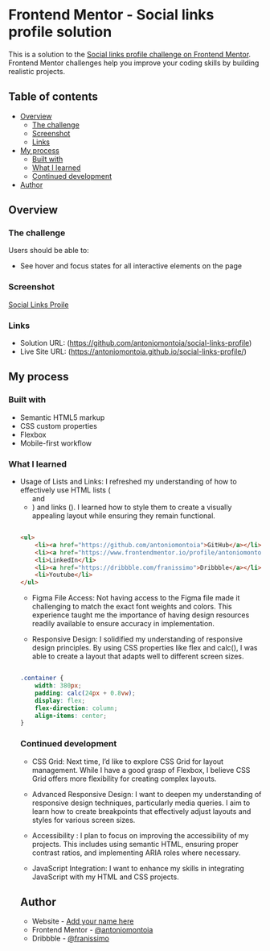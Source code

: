 # Frontend Mentor - Social links profile solution

This is a solution to the [Social links profile challenge on Frontend Mentor](https://www.frontendmentor.io/challenges/social-links-profile-UG32l9m6dQ). Frontend Mentor challenges help you improve your coding skills by building realistic projects. 

## Table of contents

- [Overview](#overview)
  - [The challenge](#the-challenge)
  - [Screenshot](#screenshot)
  - [Links](#links)
- [My process](#my-process)
  - [Built with](#built-with)
  - [What I learned](#what-i-learned)
  - [Continued development](#continued-development)
- [Author](#author)

## Overview

### The challenge

Users should be able to:

- See hover and focus states for all interactive elements on the page

### Screenshot

[Social Links Proile](./screenshot.png)

### Links

- Solution URL: (https://github.com/antoniomontoia/social-links-profile)
- Live Site URL: (https://antoniomontoia.github.io/social-links-profile/)

## My process

### Built with

- Semantic HTML5 markup
- CSS custom properties
- Flexbox
- Mobile-first workflow

### What I learned

- Usage of Lists and Links: I refreshed my understanding of how to effectively use HTML lists (<ul> and <li>) and links (<a>). I learned how to style them to create a visually appealing layout while ensuring they remain functional.

```html

<ul>
    <li><a href="https://github.com/antoniomontoia">GitHub</a></li>
    <li><a href="https://www.frontendmentor.io/profile/antoniomontoia">Frontend Mentor</a></li>
    <li>LinkedIn</li>
    <li><a href="https://dribbble.com/franissimo">Dribbble</a></li>
    <li>Youtube</li>
</ul>

```

- Figma File Access: Not having access to the Figma file made it challenging to match the exact font weights and colors. This experience taught me the importance of having design resources readily available to ensure accuracy in implementation.

- Responsive Design: I solidified my understanding of responsive design principles. By using CSS properties like flex and calc(), I was able to create a layout that adapts well to different screen sizes.

```css

.container {
    width: 380px;
    padding: calc(24px + 0.8vw);
    display: flex;
    flex-direction: column;
    align-items: center;
}

```

### Continued development

- CSS Grid: Next time, I’d like to explore CSS Grid for layout management. While I have a good grasp of Flexbox, I believe CSS Grid offers more flexibility for creating complex layouts.

- Advanced Responsive Design: I want to deepen my understanding of responsive design techniques, particularly media queries. I aim to learn how to create breakpoints that effectively adjust layouts and styles for various screen sizes.

- Accessibility : I plan to focus on improving the accessibility of my projects. This includes using semantic HTML, ensuring proper contrast ratios, and implementing ARIA roles where necessary.

- JavaScript Integration: I want to enhance my skills in integrating JavaScript with my HTML and CSS projects. 

## Author

- Website - [Add your name here](https://www.your-site.com)
- Frontend Mentor - [@antoniomontoia](https://www.frontendmentor.io/profile/antoniomontoia)
- Dribbble - [@franissimo](https://www.twitter.com/franissimo)
